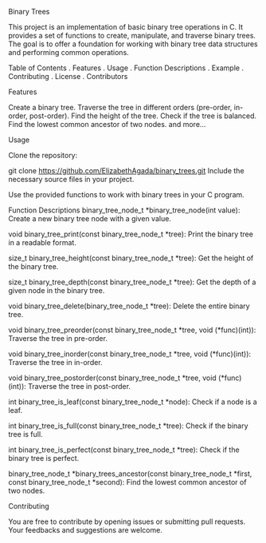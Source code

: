 Binary Trees

This project is an implementation of basic binary tree operations in C. It provides a set of functions to create, manipulate, and traverse binary trees. The goal is to offer a foundation for working with binary tree data structures and performing common operations.

Table of Contents
. Features
. Usage
. Function Descriptions
. Example
. Contributing
. License
. Contributors


Features

Create a binary tree.
Traverse the tree in different orders (pre-order, in-order, post-order).
Find the height of the tree.
Check if the tree is balanced.
Find the lowest common ancestor of two nodes.
and more...

Usage

Clone the repository:

git clone https://github.com/ElizabethAgada/binary_trees.git
Include the necessary source files in your project.

Use the provided functions to work with binary trees in your C program.

Function Descriptions
binary_tree_node_t *binary_tree_node(int value): Create a new binary tree node with a given value.

void binary_tree_print(const binary_tree_node_t *tree): Print the binary tree in a readable format.

size_t binary_tree_height(const binary_tree_node_t *tree): Get the height of the binary tree.

size_t binary_tree_depth(const binary_tree_node_t *tree): Get the depth of a given node in the binary tree.

void binary_tree_delete(binary_tree_node_t *tree): Delete the entire binary tree.

void binary_tree_preorder(const binary_tree_node_t *tree, void (*func)(int)): Traverse the tree in pre-order.

void binary_tree_inorder(const binary_tree_node_t *tree, void (*func)(int)): Traverse the tree in in-order.

void binary_tree_postorder(const binary_tree_node_t *tree, void (*func)(int)): Traverse the tree in post-order.

int binary_tree_is_leaf(const binary_tree_node_t *node): Check if a node is a leaf.

int binary_tree_is_full(const binary_tree_node_t *tree): Check if the binary tree is full.

int binary_tree_is_perfect(const binary_tree_node_t *tree): Check if the binary tree is perfect.

binary_tree_node_t *binary_trees_ancestor(const binary_tree_node_t *first, const binary_tree_node_t *second): Find the lowest common ancestor of two nodes.

Contributing

You are free to contribute by opening issues or submitting pull requests. Your feedbacks and suggestions are welcome.

